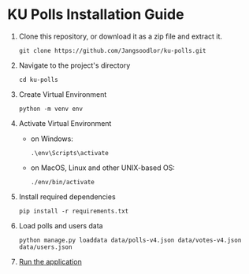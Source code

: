 # KU Polls Installation Guide

1. Clone this repository, or download it as a zip file and extract it.
    ```
    git clone https://github.com/Jangsoodlor/ku-polls.git
    ```
1. Navigate to the project's directory
    ```
    cd ku-polls
    ```

1. Create Virtual Environment
    ```
    python -m venv env
    ```

1. Activate Virtual Environment
    - on Windows:
      ```
      .\env\Scripts\activate
      ```
    - on MacOS, Linux and other UNIX-based OS:
      ```
      ./env/bin/activate
      ```

1. Install required dependencies 
    ```
    pip install -r requirements.txt
    ```

1. Load polls and users data
    ```
    python manage.py loaddata data/polls-v4.json data/votes-v4.json data/users.json
    ```

1. [Run the application](README.md#running-the-application)